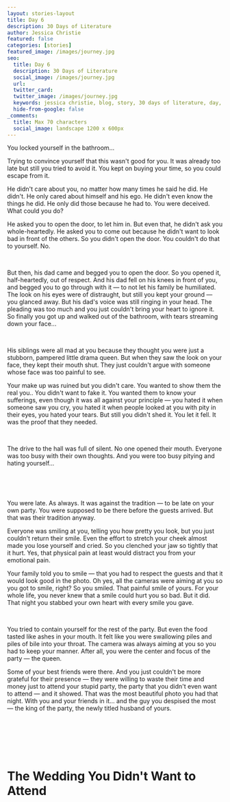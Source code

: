 ```yaml
---
layout: stories-layout
title: Day 6
description: 30 Days of Literature
author: Jessica Christie
featured: false
categories: [stories]
featured_image: /images/journey.jpg
seo:
  title: Day 6
  description: 30 Days of Literature
  social_image: /images/journey.jpg
  url:
  twitter_card:
  twitter_image: /images/journey.jpg
  keywords: jessica christie, blog, story, 30 days of literature, day, wedding, pain, tears, cry, drama queen, escape, emotionally unavailable, deceived, beg, silent, forced smile, hate
  hide-from-google: false
_comments:
  title: Max 70 characters
  social_image: landscape 1200 x 600px
---
```

You locked yourself in the bathroom...

Trying to convince yourself that this wasn't good for you. It was already too late but still you tried to avoid it. You kept on buying your time, so you could escape from it.

He didn't care about you, no matter how many times he said he did. He didn't. He only cared about himself and his ego. He didn't even know the things he did. He only did those because he had to. You were deceived. What could you do?

He asked you to open the door, to let him in. But even that, he didn't ask you whole-heartedly. He asked you to come out because he didn't want to look bad in front of the others. So you didn't open the door. You couldn't do that to yourself. No.

&nbsp;

But then, his dad came and begged you to open the door. So you opened it, half-heartedly, out of respect. And his dad fell on his knees in front of you, and begged you to go through with it ― to not let his family be humiliated. The look on his eyes were of distraught, but still you kept your ground ― you glanced away. But his dad's voice was still ringing in your head. The pleading was too much and you just couldn't bring your heart to ignore it. So finally you got up and walked out of the bathroom, with tears streaming down your face...

&nbsp;

His siblings were all mad at you because they thought you were just a stubborn, pampered little drama queen. But when they saw the look on your face, they kept their mouth shut. They just couldn't argue with someone whose face was too painful to see.

Your make up was ruined but you didn't care. You wanted to show them the real you.. You didn't want to fake it. You wanted them to know your sufferings, even though it was all against your principle ― you hated it when someone saw you cry, you hated it when people looked at you with pity in their eyes, you hated your tears. But still you didn't shed it. You let it fell. It was the proof that they needed.

&nbsp;

The drive to the hall was full of silent. No one opened their mouth. Everyone was too busy with their own thoughts. And you were too busy pitying and hating yourself...

&nbsp;

&nbsp;

You were late. As always. It was against the tradition ― to be late on your own party. You were supposed to be there before the guests arrived. But that was their tradition anyway.

Everyone was smiling at you, telling you how pretty you look, but you just couldn't return their smile. Even the effort to stretch your cheek almost made you lose yourself and cried. So you clenched your jaw so tightly that it hurt. Yes, that physical pain at least would distract you from your emotional pain.

Your family told you to smile ― that you had to respect the guests and that it would look good in the photo. Oh yes, all the cameras were aiming at you so you got to smile, right? So you smiled. That painful smile of yours. For your whole life, you never knew that a smile could hurt you so bad. But it did. That night you stabbed your own heart with every smile you gave.

&nbsp;

You tried to contain yourself for the rest of the party. But even the food tasted like ashes in your mouth. It felt like you were swallowing piles and piles of bile into your throat. The camera was always aiming at you so you had to keep your manner. After all, you were the center and focus of the party ― the queen.

Some of your best friends were there. And you just couldn't be more grateful for their presence ― they were willing to waste their time and money just to attend your stupid party, the party that you didn't even want to attend ― and it showed. That was the most beautiful photo you had that night. With you and your friends in it... and the guy you despised the most ― the king of the party, the newly titled husband of yours.

&nbsp;

&nbsp;

&nbsp;

# The Wedding You Didn't Want to Attend

&nbsp;

&nbsp;

&nbsp;